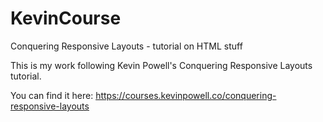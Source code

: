 # KevinCourse
 Conquering Responsive Layouts - tutorial on HTML stuff

This is my work following Kevin Powell's Conquering Responsive Layouts tutorial.

You can find it here: https://courses.kevinpowell.co/conquering-responsive-layouts
